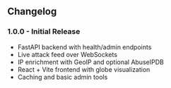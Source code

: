 ## Changelog

### 1.0.0 - Initial Release
- FastAPI backend with health/admin endpoints
- Live attack feed over WebSockets
- IP enrichment with GeoIP and optional AbuseIPDB
- React + Vite frontend with globe visualization
- Caching and basic admin tools


